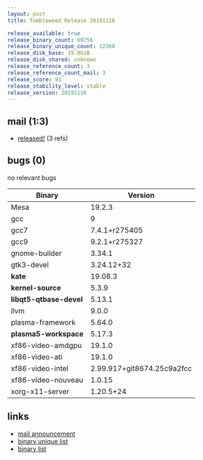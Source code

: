 ```yaml
---
layout: post
title: Tumbleweed Release 20191116

release_available: true
release_binary_count: 69756
release_binary_unique_count: 12368
release_disk_base: 19.0GiB
release_disk_shared: unknown
release_reference_count: 3
release_reference_count_mail: 3
release_score: 93
release_stability_level: stable
release_version: 20191116
---
```


## mail (1:3)

- [released!](https://lists.opensuse.org/opensuse-factory/2019-11/msg00283.html) (3 refs)

## bugs (0)

<!--more-->

no relevant bugs

Binary | Version
--- | ---
Mesa | 19.2.3
gcc | 9
gcc7 | 7.4.1+r275405
gcc9 | 9.2.1+r275327
gnome-builder | 3.34.1
gtk3-devel | 3.24.12+32
**kate** | 19.08.3
**kernel-source** | 5.3.9
**libqt5-qtbase-devel** | 5.13.1
llvm | 9.0.0
plasma-framework | 5.64.0
**plasma5-workspace** | 5.17.3
xf86-video-amdgpu | 19.1.0
xf86-video-ati | 19.1.0
xf86-video-intel | 2.99.917+git8674.25c9a2fcc
xf86-video-nouveau | 1.0.15
xorg-x11-server | 1.20.5+24

## links

- [mail announcement](https://lists.opensuse.org/opensuse-factory/2019-11/msg00264.html)
- [binary unique list](http://download.opensuse.org/history/20191116/rpm.unique.list)
- [binary list](http://download.opensuse.org/history/20191116/rpm.list)
